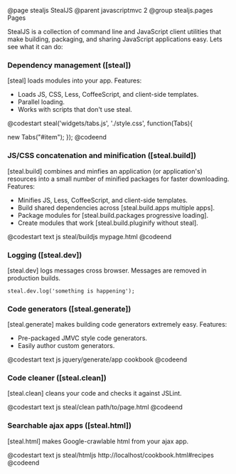 @page stealjs StealJS
@parent javascriptmvc 2
@group stealjs.pages Pages

StealJS is a collection of command line and JavaScript client utilities
that make building, packaging, and sharing 
JavaScript applications easy.  Lets see what it can do:


### Dependency management ([steal])

[steal] loads modules into your app. Features:

 - Loads JS, CSS, Less, CoffeeScript, and client-side templates.
 - Parallel loading.
 - Works with scripts that don't use steal.

@codestart
steal('widgets/tabs.js',
      './style.css', 
      function(Tabs){
      
  new Tabs("#item");
});
@codeend
  
### JS/CSS concatenation and minification ([steal.build])

[steal.build] combines and minfies an application (or application's) resources
into a small number of minified packages for faster downloading. Features:

 - Minifies JS, Less, CoffeeScript, and client-side templates.
 - Build shared dependencies across [steal.build.apps multiple apps].
 - Package modules for [steal.build.packages progressive loading].
 - Create modules that work [steal.build.pluginify without steal].

@codestart text
js steal/buildjs mypage.html
@codeend

### Logging ([steal.dev])

[steal.dev] logs messages cross browser.  Messages are removed in production builds.

    steal.dev.log('something is happening');

### Code generators ([steal.generate])

[steal.generate]  makes building code generators extremely easy.  Features:

  - Pre-packaged JMVC style code generators.
  - Easily author custom generators.

@codestart text
js jquery/generate/app cookbook
@codeend

### Code cleaner ([steal.clean])

[steal.clean] cleans your code and checks it against JSLint.

@codestart text
js steal/clean path/to/page.html
@codeend

### Searchable ajax apps ([steal.html])

[steal.html] makes Google-crawlable html from your ajax app.

@codestart text
js steal/htmljs http://localhost/cookbook.html#recipes
@codeend
